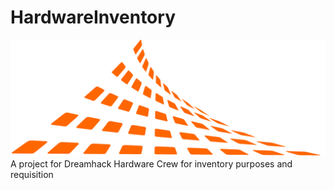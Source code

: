 # HardwareInventory
![DH Logo](/HardwareInventory/Assets/DreamHack-logo-bg.png?raw=true)
A project for Dreamhack Hardware Crew for inventory purposes and requisition
